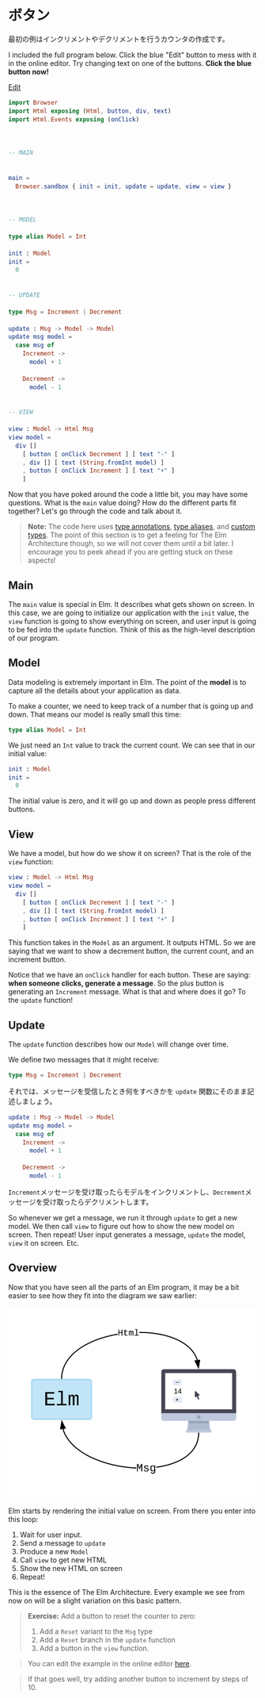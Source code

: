 <!--
# Buttons
-->
# ボタン

<!--
Our first example is a counter that can be incremented or decremented.
-->
最初の例はインクリメントやデクリメントを行うカウンタの作成です。

<!--
I included the full program below. Click the blue "Edit" button to mess with it in the online editor. Try changing text on one of the buttons. **Click the blue button now!**
-->
<!-- TODO -->
I included the full program below. Click the blue "Edit" button to mess with it in the online editor. Try changing text on one of the buttons. **Click the blue button now!**

<div class="edit-link"><a href="https://elm-lang.org/examples/buttons">Edit</a></div>

```elm
import Browser
import Html exposing (Html, button, div, text)
import Html.Events exposing (onClick)



-- MAIN


main =
  Browser.sandbox { init = init, update = update, view = view }



-- MODEL

type alias Model = Int

init : Model
init =
  0


-- UPDATE

type Msg = Increment | Decrement

update : Msg -> Model -> Model
update msg model =
  case msg of
    Increment ->
      model + 1

    Decrement ->
      model - 1


-- VIEW

view : Model -> Html Msg
view model =
  div []
    [ button [ onClick Decrement ] [ text "-" ]
    , div [] [ text (String.fromInt model) ]
    , button [ onClick Increment ] [ text "+" ]
    ]
```

<!--
Now that you have poked around the code a little bit, you may have some questions. What is the `main` value doing? How do the different parts fit together? Let's go through the code and talk about it.
-->
<!-- TODO -->
Now that you have poked around the code a little bit, you may have some questions. What is the `main` value doing? How do the different parts fit together? Let's go through the code and talk about it.

<!--
> **Note:** The code here uses [type annotations](/types/reading_types.html), [type aliases](/types/type_aliases.html), and [custom types](/types/custom_types.html). The point of this section is to get a feeling for The Elm Architecture though, so we will not cover them until a bit later. I encourage you to peek ahead if you are getting stuck on these aspects!
-->
<!-- TODO -->
> **Note:** The code here uses [type annotations](/types/reading_types.html), [type aliases](/types/type_aliases.html), and [custom types](/types/custom_types.html). The point of this section is to get a feeling for The Elm Architecture though, so we will not cover them until a bit later. I encourage you to peek ahead if you are getting stuck on these aspects!

## Main

<!--
The `main` value is special in Elm. It describes what gets shown on screen. In this case, we are going to initialize our application with the `init` value, the `view` function is going to show everything on screen, and user input is going to be fed into the `update` function. Think of this as the high-level description of our program.
-->
<!-- TODO -->
The `main` value is special in Elm. It describes what gets shown on screen. In this case, we are going to initialize our application with the `init` value, the `view` function is going to show everything on screen, and user input is going to be fed into the `update` function. Think of this as the high-level description of our program.


## Model

<!--
Data modeling is extremely important in Elm. The point of the **model** is to capture all the details about your application as data.
-->
<!-- TODO -->
Data modeling is extremely important in Elm. The point of the **model** is to capture all the details about your application as data.

<!--
To make a counter, we need to keep track of a number that is going up and down. That means our model is really small this time:
-->
<!-- TODO -->
To make a counter, we need to keep track of a number that is going up and down. That means our model is really small this time:

```elm
type alias Model = Int
```

<!--
We just need an `Int` value to track the current count. We can see that in our initial value:
-->
We just need an `Int` value to track the current count. We can see that in our initial value:

```elm
init : Model
init =
  0
```

<!--
The initial value is zero, and it will go up and down as people press different buttons.
-->
<!-- TODO -->
The initial value is zero, and it will go up and down as people press different buttons.


## View

<!--
We have a model, but how do we show it on screen? That is the role of the `view` function:
-->
<!-- TODO -->
We have a model, but how do we show it on screen? That is the role of the `view` function:

```elm
view : Model -> Html Msg
view model =
  div []
    [ button [ onClick Decrement ] [ text "-" ]
    , div [] [ text (String.fromInt model) ]
    , button [ onClick Increment ] [ text "+" ]
    ]
```

<!--
This function takes in the `Model` as an argument. It outputs HTML. So we are saying that we want to show a decrement button, the current count, and an increment button.
-->
<!-- TODO -->
This function takes in the `Model` as an argument. It outputs HTML. So we are saying that we want to show a decrement button, the current count, and an increment button.

<!--
Notice that we have an `onClick` handler for each button. These are saying: **when someone clicks, generate a message**. So the plus button is generating an `Increment` message. What is that and where does it go? To the `update` function!
-->
<!-- TODO -->
Notice that we have an `onClick` handler for each button. These are saying: **when someone clicks, generate a message**. So the plus button is generating an `Increment` message. What is that and where does it go? To the `update` function!


## Update

<!--
The `update` function describes how our `Model` will change over time.
-->
<!-- TODO -->
The `update` function describes how our `Model` will change over time.

<!--
We define two messages that it might receive:
-->
<!-- TODO -->
We define two messages that it might receive:

```elm
type Msg = Increment | Decrement
```

<!--
From there, the `update` function just describes what to do when you receive one of these messages.
-->
それでは、メッセージを受信したとき何をすべきかを `update` 関数にそのまま記述しましょう。

```elm
update : Msg -> Model -> Model
update msg model =
  case msg of
    Increment ->
      model + 1

    Decrement ->
      model - 1
```

<!--
If you get an `Increment` message, you increment the model. If you get a `Decrement` message, you decrement the model.
-->
`Increment`メッセージを受け取ったらモデルをインクリメントし、`Decrement`メッセージを受け取ったらデクリメントします。

<!--
So whenever we get a message, we run it through `update` to get a new model. We then call `view` to figure out how to show the new model on screen. Then repeat! User input generates a message, `update` the model, `view` it on screen. Etc.
-->
<!-- TODO -->
So whenever we get a message, we run it through `update` to get a new model. We then call `view` to figure out how to show the new model on screen. Then repeat! User input generates a message, `update` the model, `view` it on screen. Etc.


<!--
## Overview
-->
<!-- TODO -->
## Overview

<!--
Now that you have seen all the parts of an Elm program, it may be a bit easier to see how they fit into the diagram we saw earlier:
-->
<!-- TODO -->
Now that you have seen all the parts of an Elm program, it may be a bit easier to see how they fit into the diagram we saw earlier:

<!--
![Diagram of The Elm Architecture](buttons.svg)
-->
<!-- TODO -->
![Diagram of The Elm Architecture](buttons.svg)

<!--
Elm starts by rendering the initial value on screen. From there you enter into this loop:
-->
<!-- TODO -->
Elm starts by rendering the initial value on screen. From there you enter into this loop:

<!--
1. Wait for user input.
2. Send a message to `update`
3. Produce a new `Model`
4. Call `view` to get new HTML
5. Show the new HTML on screen
6. Repeat!
-->
<!-- TODO -->
1. Wait for user input.
2. Send a message to `update`
3. Produce a new `Model`
4. Call `view` to get new HTML
5. Show the new HTML on screen
6. Repeat!

<!--
This is the essence of The Elm Architecture. Every example we see from now on will be a slight variation on this basic pattern.
-->
<!-- TODO -->
This is the essence of The Elm Architecture. Every example we see from now on will be a slight variation on this basic pattern.


<!--
> **Exercise:** Add a button to reset the counter to zero:
>
> 1. Add a `Reset` variant to the `Msg` type
> 2. Add a `Reset` branch in the `update` function
> 3. Add a button in the `view` function.
-->
<!-- TODO -->
> **Exercise:** Add a button to reset the counter to zero:
>
> 1. Add a `Reset` variant to the `Msg` type
> 2. Add a `Reset` branch in the `update` function
> 3. Add a button in the `view` function.
>
<!--
> You can edit the example in the online editor [here](https://elm-lang.org/examples/buttons).
-->
<!-- TODO -->
> You can edit the example in the online editor [here](https://elm-lang.org/examples/buttons).
>
<!--
> If that goes well, try adding another button to increment by steps of 10.
-->
<!-- TODO -->
> If that goes well, try adding another button to increment by steps of 10.
